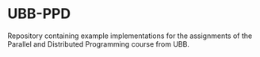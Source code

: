 # UBB-PPD

Repository containing example implementations for the assignments of the Parallel and Distributed Programming course from UBB.
